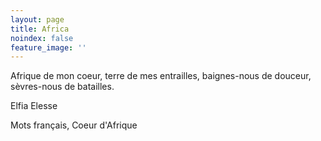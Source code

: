 ```yaml
---
layout: page
title: Africa
noindex: false
feature_image: ''
---
```

Afrique de mon coeur, terre de mes entrailles, baignes-nous de douceur, sèvres-nous de batailles.

Elfia Elesse

Mots français, Coeur d'Afrique
